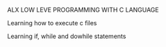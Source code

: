 ALX LOW LEVE PROGRAMMING WITH C LANGUAGE

Learning how to execute c files

Learning if, while and dowhile statements

